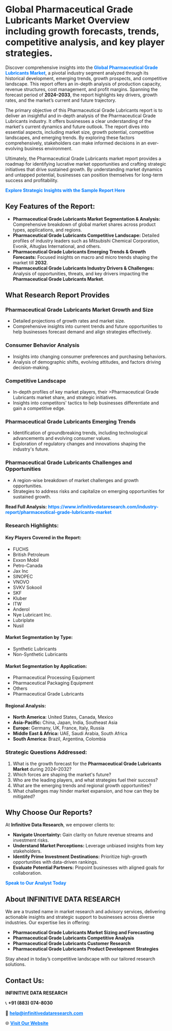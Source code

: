 <h1>Global Pharmaceutical Grade Lubricants Market Overview including growth forecasts, trends, competitive analysis, and key player strategies.</h1>
<p>
Discover comprehensive insights into the 
<a href="https://www.infinitivedataresearch.com/industry-report/pharmaceutical-grade-lubricants-market" rel="dofollow" style="color: #007BFF; text-decoration: none;"><strong>Global Pharmaceutical Grade Lubricants Market</strong></a>, a pivotal industry segment analyzed through its historical development, emerging trends, growth prospects, and competitive landscape. This report offers an in-depth analysis of production capacity, revenue structures, cost management, and profit margins. Spanning the forecast period of <strong>2024–2033</strong>, the report highlights key drivers, growth rates, and the market’s current and future trajectory.
</p>
<p>
The primary objective of this Pharmaceutical Grade Lubricants report is to deliver an insightful and in-depth analysis of the Pharmaceutical Grade Lubricants industry. It offers businesses a clear understanding of the market's current dynamics and future outlook. The report dives into essential aspects, including market size, growth potential, competitive landscapes, and emerging trends. By exploring these factors comprehensively, stakeholders can make informed decisions in an ever-evolving business environment.
</p>
<p>
Ultimately, the Pharmaceutical Grade Lubricants market report provides a roadmap for identifying lucrative market opportunities and crafting strategic initiatives that drive sustained growth. By understanding market dynamics and untapped potential, businesses can position themselves for long-term success and profitability.
</p>
<p>
<a href="https://www.infinitivedataresearch.com/request-sample/reportId=102134" style="color: #007BFF; text-decoration: none;"><strong>Explore Strategic Insights with the Sample Report Here</strong></a>
</p>

<h2>Key Features of the Report:</h2>
<ul>
<li><strong>Pharmaceutical Grade Lubricants Market Segmentation & Analysis:</strong> Comprehensive breakdown of global market shares across product types, applications, and regions.</li>
<li><strong>Pharmaceutical Grade Lubricants Competitive Landscape:</strong> Detailed profiles of industry leaders such as Mitsubishi Chemical Corporation, Evonik, Altuglas International, and others.</li>
<li><strong>Pharmaceutical Grade Lubricants Emerging Trends & Growth Forecasts:</strong> Focused insights on macro and micro trends shaping the market till <strong>2032</strong>.</li>
<li><strong>Pharmaceutical Grade Lubricants Industry Drivers & Challenges:</strong> Analysis of opportunities, threats, and key drivers impacting the <strong>Pharmaceutical Grade Lubricants Market</strong>.</li>
</ul>

<h2>What Research Report Provides</h2>
<h3>Pharmaceutical Grade Lubricants Market Growth and Size</h3>
<ul>
<li>Detailed projections of growth rates and market size.</li>
<li>Comprehensive insights into current trends and future opportunities to help businesses forecast demand and align strategies effectively.</li>
</ul>

<h3>Consumer Behavior Analysis</h3>
<ul>
<li>Insights into changing consumer preferences and purchasing behaviors.</li>
<li>Analysis of demographic shifts, evolving attitudes, and factors driving decision-making.</li>
</ul>

<h3>Competitive Landscape</h3>
<ul>
<li>In-depth profiles of key market players, their >Pharmaceutical Grade Lubricants market share, and strategic initiatives.</li>
<li>Insights into competitors' tactics to help businesses differentiate and gain a competitive edge.</li>
</ul>

<h3>Pharmaceutical Grade Lubricants Emerging Trends</h3>
<ul>
<li>Identification of groundbreaking trends, including technological advancements and evolving consumer values.</li>
<li>Exploration of regulatory changes and innovations shaping the industry's future.</li>
</ul>

<h3>Pharmaceutical Grade Lubricants Challenges and Opportunities</h3>
<ul>
<li>A region-wise breakdown of market challenges and growth opportunities.</li>
<li>Strategies to address risks and capitalize on emerging opportunities for sustained growth.</li>
</ul>
<p><strong>Read Full Analysis:</strong> <a href="https://www.infinitivedataresearch.com/industry-report/pharmaceutical-grade-lubricants-market" rel="dofollow" style="color: #007BFF; text-decoration: none;"><strong>https://www.infinitivedataresearch.com/industry-report/pharmaceutical-grade-lubricants-market</strong></a></p>
<h3>Research Highlights:</h3>
<h4>Key Players Covered in the Report:</h4>
<ul><li>FUCHS</li><li>British Petroleum</li><li>Exxon Mobil</li><li>Petro-Canada</li><li>Jax Inc</li><li>SINOPEC</li><li>VNOVO</li><li>SVKV Sokooil</li><li>SKF</li><li>Kluber</li><li>ITW</li><li>Anderol</li><li>Nye Lubricant Inc.</li><li>Lubriplate</li><li>Nusil</li></ul>
<h4>Market Segmentation by Type:</h4>
<ul><li>Synthetic Lubricants</li><li>Non-Synthetic Lubricants</li></ul>
<h4>Market Segmentation by Application:</h4>
<ul><li>Pharmaceutical Processing Equipment</li><li>Pharmaceutical Packaging Equipment</li><li>Others</li><li>Pharmaceutical Grade Lubricants</li></ul>

<h4>Regional Analysis:</h4>
<ul>
<li><strong>North America:</strong> United States, Canada, Mexico</li>
<li><strong>Asia-Pacific:</strong> China, Japan, India, Southeast Asia</li>
<li><strong>Europe:</strong> Germany, UK, France, Italy, Russia</li>
<li><strong>Middle East & Africa:</strong> UAE, Saudi Arabia, South Africa</li>
<li><strong>South America:</strong> Brazil, Argentina, Colombia</li>
</ul>

<h3>Strategic Questions Addressed:</h3>
<ol>
<li>What is the growth forecast for the <strong>Pharmaceutical Grade Lubricants Market</strong> during 2024–2032?</li>
<li>Which forces are shaping the market's future?</li>
<li>Who are the leading players, and what strategies fuel their success?</li>
<li>What are the emerging trends and regional growth opportunities?</li>
<li>What challenges may hinder market expansion, and how can they be mitigated?</li>
</ol>

<h2>Why Choose Our Reports?</h2>
<p>At <strong>Infinitive Data Research</strong>, we empower clients to:</p>
<ul>
<li><strong>Navigate Uncertainty:</strong> Gain clarity on future revenue streams and investment risks.</li>
<li><strong>Understand Market Perceptions:</strong> Leverage unbiased insights from key stakeholders.</li>
<li><strong>Identify Prime Investment Destinations:</strong> Prioritize high-growth opportunities with data-driven rankings.</li>
<li><strong>Evaluate Potential Partners:</strong> Pinpoint businesses with aligned goals for collaboration.</li>
</ul>
<p><a href="https://www.infinitivedataresearch.com/industry-report/pharmaceutical-grade-lubricants-market" rel="dofollow" style="color: #007BFF; text-decoration: none;"><strong>Speak to Our Analyst Today</strong></a></p>

<h2>About INFINITIVE DATA RESEARCH</h2>
<p>We are a trusted name in market research and advisory services, delivering actionable insights and strategic support to businesses across diverse industries. Our expertise lies in offering:</p>
<ul>
<li><strong>Pharmaceutical Grade Lubricants Market Sizing and Forecasting</strong></li>
<li><strong>Pharmaceutical Grade Lubricants Competitive Analysis</strong></li>
<li><strong>Pharmaceutical Grade Lubricants Customer Research</strong></li>
<li><strong>Pharmaceutical Grade Lubricants Product Development Strategies</strong></li>
</ul>
<p>Stay ahead in today’s competitive landscape with our tailored research solutions.</p>

<h2>Contact Us:</h2>
<p><strong>INFINITIVE DATA RESEARCH</strong></p>
<p>📞 <strong>+91 (883) 074-8030</strong></p>
<p>📧 <strong><a href="mailto:help@infinitivedataresearch.com" style="color: #007BFF;">help@infinitivedataresearch.com</a></strong></p>
<p>🌐 <strong><a href="https://www.infinitivedataresearch.com" rel="dofollow" style="color: #007BFF;">Visit Our Website</a></strong></p>